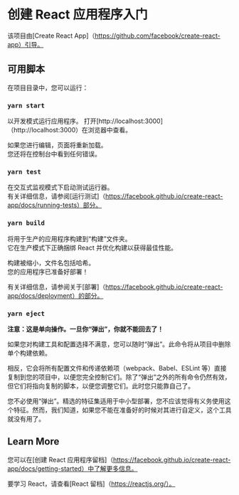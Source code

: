# 创建 React 应用程序入门

该项目由[Create React App]（https://github.com/facebook/create-react-app）引导。

## 可用脚本

在项目目录中，您可以运行：

### `yarn start`

以开发模式运行应用程序。
打开[http://localhost:3000]（http://localhost:3000）在浏览器中查看。

如果您进行编辑，页面将重新加载。\
您还将在控制台中看到任何错误。

### `yarn test`

在交互式监视模式下启动测试运行器。\
有关详细信息，请参阅[运行测试]（https://facebook.github.io/create-react-app/docs/running-tests）部分。

### `yarn build`

将用于生产的应用程序构建到“构建”文件夹。\
它在生产模式下正确捆绑 React 并优化构建以获得最佳性能。

构建被缩小，文件名包括哈希。\
您的应用程序已准备好部署！

有关详细信息，请参阅关于[部署]（https://facebook.github.io/create-react-app/docs/deployment）的部分。

### `yarn eject`

**注意：这是单向操作。一旦你“弹出”，你就不能回去了！**

如果您对构建工具和配置选择不满意，您可以随时“弹出”。此命令将从项目中删除单个构建依赖。

相反，它会将所有配置文件和传递依赖项（webpack、Babel、ESLint 等）直接复制到您的项目中，以便您完全控制它们。除了“弹出”之外的所有命令仍然有效，但它们将指向复制的脚本，以便您调整它们。此时您只能靠自己了。

您不必使用“弹出”。精选的特征集适用于中小型部署，您不应该觉得有义务使用这个特征。然而，我们知道，如果您不能在准备好的时候对其进行自定义，这个工具就没有用了。

## Learn More

您可以在[创建 React 应用程序留档]（https://facebook.github.io/create-react-app/docs/getting-started）中了解更多信息。

要学习 React，请查看[React 留档]（https://reactjs.org/）。
